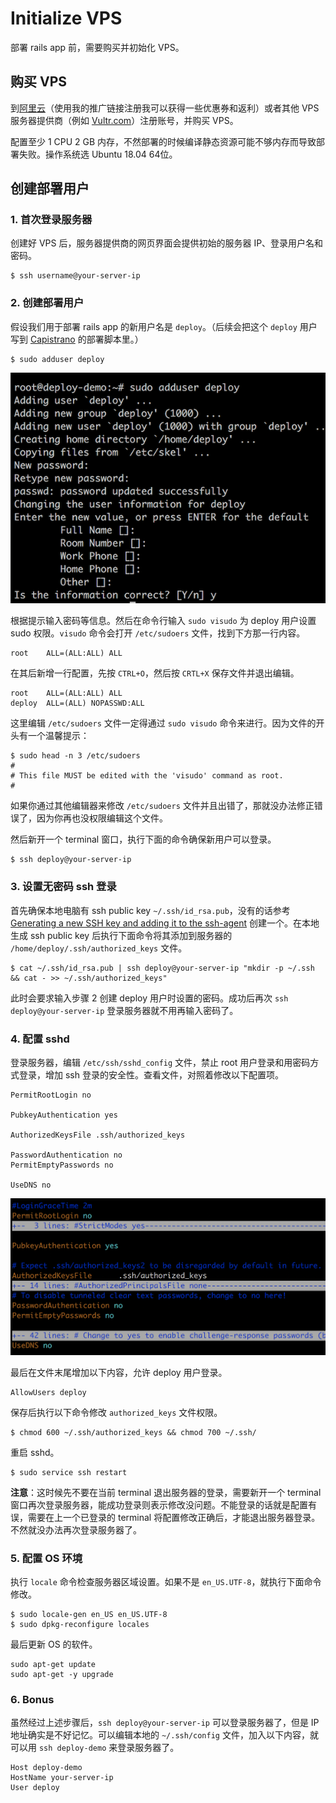 # Initialize VPS

部署 rails app 前，需要购买并初始化 VPS。

## 购买 VPS

到[阿里云](https://promotion.aliyun.com/ntms/yunparter/invite.html?userCode=3tfq70ed)（使用我的推广链接注册我可以获得一些优惠券和返利）或者其他 VPS 服务器提供商（例如 [Vultr.com](https://www.vultr.com/?ref=7367765)）注册账号，并购买 VPS。

配置至少 1 CPU 2 GB 内存，不然部署的时候编译静态资源可能不够内存而导致部署失败。操作系统选 Ubuntu 18.04 64位。

## 创建部署用户

### 1. 首次登录服务器

创建好 VPS 后，服务器提供商的网页界面会提供初始的服务器 IP、登录用户名和密码。

```
$ ssh username@your-server-ip
```

### 2. 创建部署用户

假设我们用于部署 rails app 的新用户名是 `deploy`。（后续会把这个 `deploy` 用户写到 [Capistrano](https://github.com/capistrano/capistrano) 的部署脚本里。）

```
$ sudo adduser deploy
```

![adduser deploy](images/adduser-deploy.png)

根据提示输入密码等信息。然后在命令行输入 `sudo visudo` 为 deploy 用户设置 sudo 权限。`visudo` 命令会打开 `/etc/sudoers` 文件，找到下方那一行内容。

```
root    ALL=(ALL:ALL) ALL
```

在其后新增一行配置，先按 `CTRL+O`，然后按 `CRTL+X` 保存文件并退出编辑。

```
root    ALL=(ALL:ALL) ALL
deploy  ALL=(ALL) NOPASSWD:ALL
```

这里编辑 `/etc/sudoers` 文件一定得通过 `sudo visudo` 命令来进行。因为文件的开头有一个温馨提示：

```
$ sudo head -n 3 /etc/sudoers
#
# This file MUST be edited with the 'visudo' command as root.
#
```

如果你通过其他编辑器来修改 `/etc/sudoers` 文件并且出错了，那就没办法修正错误了，因为你再也没权限编辑这个文件。

然后新开一个 terminal 窗口，执行下面的命令确保新用户可以登录。

```
$ ssh deploy@your-server-ip
```

### 3. 设置无密码 ssh 登录

首先确保本地电脑有 ssh public key `~/.ssh/id_rsa.pub`，没有的话参考 [Generating a new SSH key and adding it to the ssh-agent](https://help.github.com/en/github/authenticating-to-github/generating-a-new-ssh-key-and-adding-it-to-the-ssh-agent) 创建一个。在本地生成 ssh public key 后执行下面命令将其添加到服务器的 `/home/deploy/.ssh/authorized_keys` 文件。

```
$ cat ~/.ssh/id_rsa.pub | ssh deploy@your-server-ip "mkdir -p ~/.ssh && cat - >> ~/.ssh/authorized_keys"
```

此时会要求输入步骤 2 创建 deploy 用户时设置的密码。成功后再次 `ssh deploy@your-server-ip` 登录服务器就不用再输入密码了。

### 4. 配置 sshd

登录服务器，编辑 `/etc/ssh/sshd_config` 文件，禁止 root 用户登录和用密码方式登录，增加 ssh 登录的安全性。查看文件，对照着修改以下配置项。

```
PermitRootLogin no

PubkeyAuthentication yes

AuthorizedKeysFile .ssh/authorized_keys

PasswordAuthentication no
PermitEmptyPasswords no

UseDNS no
```

![config sshd](images/config-sshd.png)

最后在文件末尾增加以下内容，允许 deploy 用户登录。

```
AllowUsers deploy
```

保存后执行以下命令修改 `authorized_keys` 文件权限。

```
$ chmod 600 ~/.ssh/authorized_keys && chmod 700 ~/.ssh/
```

重启 sshd。

```
$ sudo service ssh restart
```

**注意**：这时候先不要在当前 terminal 退出服务器的登录，需要新开一个 terminal 窗口再次登录服务器，能成功登录则表示修改没问题。不能登录的话就是配置有误，需要在上一个已登录的 terminal 将配置修改正确后，才能退出服务器登录。不然就没办法再次登录服务器了。

### 5. 配置 OS 环境

执行 `locale` 命令检查服务器区域设置。如果不是 `en_US.UTF-8`，就执行下面命令修改。

```
$ sudo locale-gen en_US en_US.UTF-8
$ sudo dpkg-reconfigure locales
```

最后更新 OS 的软件。

```
sudo apt-get update
sudo apt-get -y upgrade
```
### 6. Bonus

虽然经过上述步骤后，`ssh deploy@your-server-ip` 可以登录服务器了，但是 IP 地址确实是不好记忆。可以编辑本地的 `~/.ssh/config` 文件，加入以下内容，就可以用 `ssh deploy-demo` 来登录服务器了。

```
Host deploy-demo
HostName your-server-ip
User deploy
```

